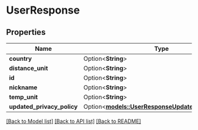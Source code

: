 # UserResponse

## Properties

Name | Type | Description | Notes
------------ | ------------- | ------------- | -------------
**country** | Option<**String**> |  | [optional]
**distance_unit** | Option<**String**> |  | [optional]
**id** | Option<**String**> |  | [optional]
**nickname** | Option<**String**> |  | [optional]
**temp_unit** | Option<**String**> |  | [optional]
**updated_privacy_policy** | Option<[**models::UserResponseUpdatedPrivacyPolicy**](UserResponse_updated_privacy_policy.md)> |  | [optional]

[[Back to Model list]](../README.md#documentation-for-models) [[Back to API list]](../README.md#documentation-for-api-endpoints) [[Back to README]](../README.md)


